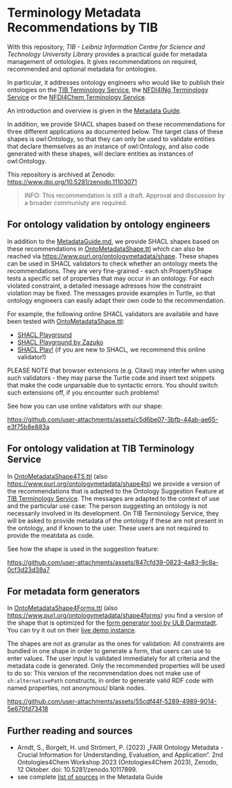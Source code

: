 # Terminology Metadata Recommendations by TIB

With this repository, *TIB - Leibniz Information Centre for Science and Technology University Library* provides a practical guide for metadata management of ontologies. It gives recommendations on required, recommended and optional metadata for ontologies.

In particular, it addresses ontology engineers who would like to publish their ontologies on the [TIB Terminology Service](https://terminology.tib.eu/ts), the [NFDI4INg Terminology Service](https://terminology.nfdi4ing.de/ts/) or the [NFDI4Chem Terminology Service](https://terminology.nfdi4chem.de/ts/).

An introduction and overview is given in the [Metadata Guide](/MetadataGuide.md).

In addition, we provide SHACL shapes based on these recommendations for three different applications as documented below. The target class of these shapes is owl:Ontology, so that they can only be used to validate entities that declare themselves as an instance of owl:Ontology, and also code generated with these shapes, will declare entities as instances of owl:Ontology.

This repository is archived at Zenodo: <https://www.doi.org/10.5281/zenodo.11103071>

> INFO: This recommendation is still a draft. Approval and discussion by a broader communiuty are required.

## For ontology validation by ontology engineers

In addition to the [MetadataGuide.md](/MetadataGuide.md), we provide SHACL shapes based on these recommendations in [OntoMetadataShape.ttl](/OntoMetadataShape.ttl) which can also be reached via <https://www.purl.org/ontologymetadata/shape>. These shapes can be used in SHACL validators to check whether an ontology meets the recommendations.
They are very fine-grained - each sh:PropertyShape tests a specific set of properties that may occur in an ontology. For each violated constraint, a detailed message adresses how the constraint violation may be fixed. The messages provide examples in Turtle, so that ontology engineers can easily adapt their own code to the recommendation.

For example, the following online SHACL validators are available and have been tested with [OntoMetadataShape.ttl](/OntoMetadataShape.ttl):

* [SHACL Playground](https://shacl.org/playground/)
* [SHACL Playground by Zazuko](https://shacl-playground.zazuko.com/)
* [SHACL Play!](https://shacl-play.sparna.fr/play/validate) (if you are new to SHACL, we recommend this online validator!)

PLEASE NOTE that browser extensions (e.g. Citavi) may interfer when using such validators - they may parse the Turtle code and insert text snippets that make the code unparsable due to syntactic errors. You should switch such extensions off, if you encounter such problems!

See how you can use online validators with our shape:

<https://github.com/user-attachments/assets/c5d6be07-3bfb-44ab-ae65-e3f75b8e883a>

## For ontology validation at TIB Terminology Service

In [OntoMetadataShape4TS.ttl](/OntoMetadataShape4TS.ttl) (also <https://www.purl.org/ontologymetadata/shape4ts>) we provide a version of the recommendations that is adapted to the Ontology Suggestion Feature at [TIB Terminology Service](https://terminology.tib.eu). The messages are adapted to the context of use and the particular use case: The person suggesting an ontology is not necessarily involved in its development. On TIB Terminology Service, they will be asked to provide metadata of the ontology if these are not present in the ontology, and if known to the user. These users are not required to provide the meatdata as code.

See how the shape is used in the suggestion feature:

<https://github.com/user-attachments/assets/847cfd39-0823-4a83-9c8a-0cf3d23d38a7>

## For metadata form generators

In [OntoMetadataShape4Forms.ttl](/OntoMetadataShape4Forms.ttl) (also <https://www.purl.org/ontologymetadata/shape4forms>) you find a version of the shape that is optimized for the [form generator tool by ULB Darmstadt](https://github.com/ULB-Darmstadt/shacl-form). You can try it out on their [live demo instance](https://ulb-darmstadt.github.io/shacl-form/#try-your-own).

The shapes are not as granular as the ones for validation: All constraints are bundled in one shape in order to generate a form, that users can use to enter values. The user input is validated immediately for all criteria and the metadata code is generated. Only the recommended properties will be used to do so: This version of the recommendation does not make use of `sh:alternativePath` constructs, in order to generate valid RDF code with named properties, not anonymous/ blank nodes.

<https://github.com/user-attachments/assets/55cdf44f-5289-4989-9014-5e670fd73418>

## Further reading and sources

* Arndt, S., Borgelt, H. und Strömert, P. (2023) „FAIR Ontology Metadata - Crucial Information for Understanding, Evaluation, and Application“. 2nd Ontologies4Chem Workshop 2023 (Ontologies4Chem 2023), Zenodo, 12 Oktober. doi: 10.5281/zenodo.10117899.
* see complete [list of sources](/MetadataGuide.md#8-sources) in the Metadata Guide
